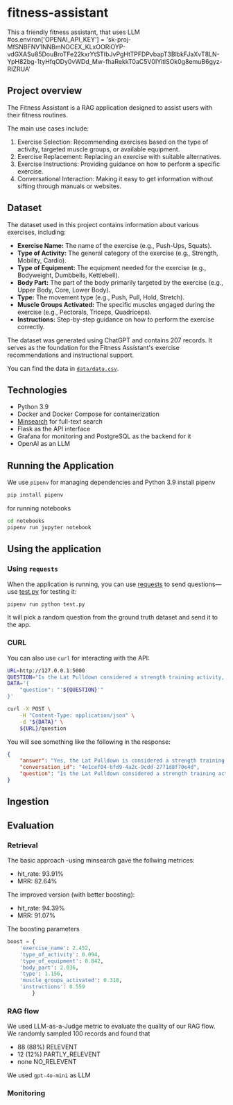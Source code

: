 # fitness-assistant
This a friendly fitness assistant, that uses LLM 
#os.environ['OPENAI_API_KEY'] = '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'

## Project overview

The Fitness Assistant is a RAG application designed to assist users with their fitness routines.

The main use cases include:

1. Exercise Selection: Recommending exercises based on the type
of activity, targeted muscle groups, or available equipment.
2. Exercise Replacement: Replacing an exercise with suitable alternatives.
3. Exercise Instructions: Providing guidance on how to perform a specific exercise.
4. Conversational Interaction: Making it easy to get information without sifting through manuals or websites.

## Dataset

The dataset used in this project contains information about
various exercises, including:

- **Exercise Name:** The name of the exercise (e.g., Push-Ups, Squats).
- **Type of Activity:** The general category of the exercise (e.g., Strength, Mobility, Cardio).
- **Type of Equipment:** The equipment needed for the exercise (e.g., Bodyweight, Dumbbells, Kettlebell).
- **Body Part:** The part of the body primarily targeted by the exercise (e.g., Upper Body, Core, Lower Body).
- **Type:** The movement type (e.g., Push, Pull, Hold, Stretch).
- **Muscle Groups Activated:** The specific muscles engaged during
the exercise (e.g., Pectorals, Triceps, Quadriceps).
- **Instructions:** Step-by-step guidance on how to perform the
exercise correctly.

The dataset was generated using ChatGPT and contains 207 records. It serves as the foundation for the Fitness Assistant's exercise recommendations and instructional support.

You can find the data in [`data/data.csv`](data/data.csv).

## Technologies

- Python 3.9
- Docker and Docker Compose for containerization
- [Minsearch](https://github.com/alexeygrigorev/minsearch) for full-text search
- Flask as the API interface 
- Grafana for monitoring and PostgreSQL as the backend for it
- OpenAI as an LLM

## Running the Application
We use `pipenv` for managing dependencies and Python 3.9
install pipenv 
```bash
pip install pipenv
```
for running notebooks
``` bash 
cd notebooks
pipenv run jupyter notebook
```

## Using the application


### Using `requests`

When the application is running, you can use
[requests](https://requests.readthedocs.io/en/latest/)
to send questions—use [test.py](test.py) for testing it:

```bash
pipenv run python test.py
```

It will pick a random question from the ground truth dataset
and send it to the app.

### CURL

You can also use `curl` for interacting with the API:

```bash
URL=http://127.0.0.1:5000
QUESTION="Is the Lat Pulldown considered a strength training activity, and if so, why?"
DATA='{
    "question": "'${QUESTION}'"
}'

curl -X POST \
    -H "Content-Type: application/json" \
    -d "${DATA}" \
    ${URL}/question
```

You will see something like the following in the response:

```json
{
    "answer": "Yes, the Lat Pulldown is considered a strength training activity. This classification is due to it targeting specific muscle groups, specifically the Latissimus Dorsi and Biceps, which are essential for building upper body strength. The exercise utilizes a machine, allowing for controlled resistance during the pulling action, which is a hallmark of strength training.",
    "conversation_id": "4e1cef04-bfd9-4a2c-9cdd-2771d8f70e4d",
    "question": "Is the Lat Pulldown considered a strength training activity, and if so, why?"
}
```

## Ingestion
## Evaluation

### Retrieval
The basic approach -using minsearch gave the follwing metrices:

* hit_rate: 93.91%
* MRR: 82.64%

The improved version (with better boosting):

* hit_rate: 94.39%
* MRR: 91.07%

The boosting parameters
```python
boost = {
    'exercise_name': 2.452,
    'type_of_activity': 0.094,
    'type_of_equipment': 0.842,
    'body_part': 2.036,
    'type': 1.156,
    'muscle_groups_activated': 0.318,
    'instructions': 0.559
        }
```
### RAG flow
We used LLM-as-a-Judge metric to evaluate the quality of our RAG flow.
We randomly sampled 100 records and found that
* 88 (88%) RELEVENT
* 12 (12%) PARTLY_RELEVENT
* none  NO_RELEVENT

We used `gpt-4o-mini` as LLM

### Monitoring


